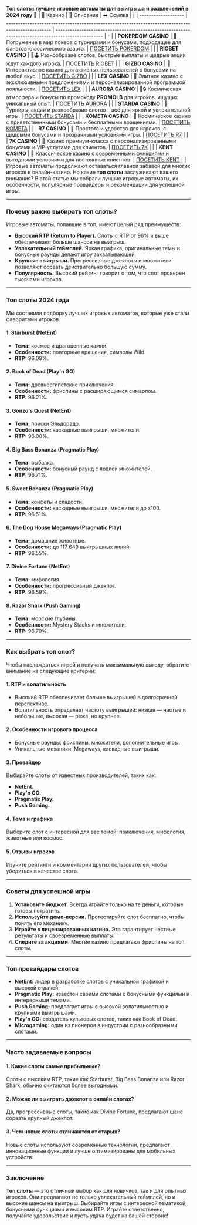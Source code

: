 **Топ слоты: лучшие игровые автоматы для выигрыша и развлечений в 2024 году 🎰**
| 🎰 Казино           | 📜 Описание                                                                                       | ➡️ Ссылка                                                                                          |   |
| ------------------- | ------------------------------------------------------------------------------------------------- | -------------------------------------------------------------------------------------------------- | - |
| **POKERDOM CASINO** | 🎲 Погружение в мир покера с турнирами и бонусами, подходящее для фанатов классического азарта.   | [ПОСЕТИТЬ POKERDOM](https://brandplay.link/FwVc4f)                                                 |   |
| **RIOBET CASINO**   | 🌟🕹️ Разнообразие слотов, быстрые выплаты и щедрые акции ждут каждого игрока.                    | [ПОСЕТИТЬ RIOBET](https://brandplay.link/TnjsxFvH)                                                 |   |
| **GIZBO CASINO**    | 🚀 Интерактивное казино для активных пользователей с бонусами на любой вкус.                      | [ПОСЕТИТЬ GIZBO](https://brandplay.link/rvzLrVLp)                                                  |   |
| **LEX CASINO**      | 🎰 Элитное казино с эксклюзивными предложениями и персонализированной программой лояльности.      | [ПОСЕТИТЬ LEX](https://brandplay.link/VMqNXPFs)                                                    |   |
| **AURORA CASINO**   | 🌌🔒 Космическая атмосфера и бонусы по промокоду **PROMOLB** для игроков, ищущих уникальный опыт. | [ПОСЕТИТЬ AURORA](https://10trafic-stat2.com/click/668546556bcc6313411604bc/6766/13031/subaccount) |   |
| **STARDA CASINO**   | 🌠 Турниры, акции и разнообразие слотов – всё для яркой и увлекательной игры.                     | [ПОСЕТИТЬ STARDA](https://brandplay.link/HDcDrxLk)                                                 |   |
| **KOMETA CASINO**   | 💫 Космическое казино с приветственными бонусами и бесплатными вращениями.                        | [ПОСЕТИТЬ KOMETA](https://brandplay.link/jHzFFYGv)                                                 |   |
| **R7 CASINO**       | 🎯 Простота и удобство для игроков, с щедрыми бонусами и прозрачными условиями игры.              | [ПОСЕТИТЬ R7](https://brandplay.link/dByFXP7h)                                                     |   |
| **7K CASINO**       | 💎 Казино премиум-класса с персонализированными бонусами и VIP-услугами для клиентов.             | [ПОСЕТИТЬ 7K](https://brandplay.link/dd46bNgD)                                                     |   |
| **KENT CASINO**     | 🎲 Классическое казино с современными функциями и выгодными условиями для постоянных клиентов.    | [ПОСЕТИТЬ KENT](https://brandplay.link/XRH1g6Vb)                                                   |   |
Игровые автоматы продолжают оставаться главной забавой для многих игроков в онлайн-казино. Но какие **топ слоты** заслуживают вашего внимания? В этой статье мы собрали лучшие игровые автоматы, их особенности, популярные провайдеры и рекомендации для успешной игры.

***

### Почему важно выбирать топ слоты?

Игровые автоматы, попавшие в топ, имеют целый ряд преимуществ:

* **Высокий RTP (Return to Player).** Слоты с RTP от 96% и выше обеспечивают больше шансов на выигрыш.
* **Увлекательный геймплей.** Яркая графика, оригинальные темы и бонусные раунды делают игру захватывающей.
* **Крупные выигрыши.** Прогрессивные джекпоты и множители позволяют сорвать действительно большую сумму.
* **Популярность.** Высокий рейтинг говорит о том, что слот проверен тысячами игроков.

***

### Топ слоты 2024 года

Мы составили подборку лучших игровых автоматов, которые уже стали фаворитами игроков.

#### 1. **Starburst (NetEnt)**

* **Тема:** космос и драгоценные камни.
* **Особенности:** повторные вращения, символы Wild.
* **RTP:** 96.09%.

#### 2. **Book of Dead (Play'n GO)**

* **Тема:** древнеегипетские приключения.
* **Особенности:** фриспины с расширяющимся символом.
* **RTP:** 96.21%.

#### 3. **Gonzo's Quest (NetEnt)**

* **Тема:** поиски Эльдорадо.
* **Особенности:** каскадные выигрыши, множители.
* **RTP:** 96.00%.

#### 4. **Big Bass Bonanza (Pragmatic Play)**

* **Тема:** рыбалка.
* **Особенности:** бонусный раунд с ловлей множителей.
* **RTP:** 96.71%.

#### 5. **Sweet Bonanza (Pragmatic Play)**

* **Тема:** конфеты и сладости.
* **Особенности:** каскадные выигрыши, множители до x100.
* **RTP:** 96.51%.

#### 6. **The Dog House Megaways (Pragmatic Play)**

* **Тема:** домашние животные.
* **Особенности:** до 117 649 выигрышных линий.
* **RTP:** 96.55%.

#### 7. **Divine Fortune (NetEnt)**

* **Тема:** мифология.
* **Особенности:** прогрессивный джекпот.
* **RTP:** 96.59%.

#### 8. **Razor Shark (Push Gaming)**

* **Тема:** морские глубины.
* **Особенности:** Mystery Stacks и множители.
* **RTP:** 96.70%.

***

### Как выбрать топ слот?

Чтобы наслаждаться игрой и получать максимальную выгоду, обратите внимание на следующие критерии:

#### 1. **RTP и волатильность**

* Высокий RTP обеспечивает больше выигрышей в долгосрочной перспективе.
* Волатильность определяет частоту выигрышей: низкая — частые и небольшие, высокая — реже, но крупнее.

#### 2. **Особенности игрового процесса**

* Бонусные раунды: фриспины, множители, дополнительные игры.
* Уникальные механики: Megaways, каскадные выигрыши.

#### 3. **Провайдер**

Выбирайте слоты от известных производителей, таких как:

* **NetEnt.**
* **Play'n GO.**
* **Pragmatic Play.**
* **Push Gaming.**

#### 4. **Тема и графика**

Выберите слот с интересной для вас темой: приключения, мифология, животные или космос.

#### 5. **Отзывы игроков**

Изучите рейтинги и комментарии других пользователей, чтобы убедиться в качестве слота.

***

### Советы для успешной игры

1. **Установите бюджет.** Всегда играйте только на те деньги, которые готовы потратить.
2. **Используйте демо-версии.** Протестируйте слот бесплатно, чтобы понять его механику.
3. **Играйте в лицензированных казино.** Это гарантирует честные результаты и своевременные выплаты.
4. **Следите за акциями.** Многие казино предлагают фриспины на топ слоты.

***

### Топ провайдеры слотов

* **NetEnt:** лидер в разработке слотов с уникальной графикой и высокой отдачей.
* **Pragmatic Play:** известен своими слотами с бонусными функциями и интересными темами.
* **Push Gaming:** предлагает игры с высокой волатильностью и крупными выигрышами.
* **Play'n GO:** создатель культовых слотов, таких как Book of Dead.
* **Microgaming:** один из пионеров в индустрии с разнообразными слотами.

***

### Часто задаваемые вопросы

#### 1. Какие слоты самые прибыльные?

Слоты с высоким RTP, такие как Starburst, Big Bass Bonanza или Razor Shark, обычно считаются более выгодными.

#### 2. Можно ли выиграть джекпот в онлайн слотах?

Да, прогрессивные слоты, такие как Divine Fortune, предлагают шанс сорвать крупный джекпот.

#### 3. Чем новые слоты отличаются от старых?

Новые слоты используют современные технологии, предлагают инновационные функции и лучше оптимизированы для мобильных устройств.

***

### Заключение

**Топ слоты** — это отличный выбор как для новичков, так и для опытных игроков. Они предлагают не только увлекательный геймплей, но и высокие шансы на выигрыш. Выбирайте игры с интересной тематикой, бонусными функциями и высоким RTP. Играйте ответственно, получайте удовольствие и пусть удача будет на вашей стороне!

